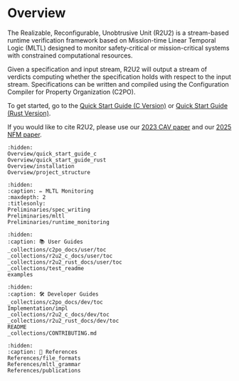 # Overview

The Realizable, Reconfigurable, Unobtrusive Unit (R2U2) is a stream-based runtime verification
framework based on Mission-time Linear Temporal Logic (MLTL) designed to monitor safety-critical or
mission-critical systems with constrained computational resources.

Given a specification and input stream, R2U2 will output a stream of verdicts computing whether the
specification holds with respect to the input stream. Specifications can be written and compiled using the
Configuration Compiler for Property Organization (C2PO).

To get started, go to the [Quick Start Guide (C Version)](Overview/quick_start_guide_c) or [Quick Start Guide (Rust Version)](Overview/quick_start_guide_rust).

If you would like to cite R2U2, please use our [2023 CAV paper](https://link.springer.com/chapter/10.1007/978-3-031-37709-9_23) and our [2025 NFM paper](https://temporallogic.org/research/R2U2Rust/). 


```{toctree}
:hidden:
Overview/quick_start_guide_c
Overview/quick_start_guide_rust
Overview/installation
Overview/project_structure
```

```{toctree}
:hidden:
:caption: ✏️ MLTL Monitoring
:maxdepth: 2
:titlesonly:
Preliminaries/spec_writing
Preliminaries/mltl
Preliminaries/runtime_monitoring
```

```{toctree}
:hidden:
:caption: 📚 User Guides
_collections/c2po_docs/user/toc
_collections/r2u2_c_docs/user/toc
_collections/r2u2_rust_docs/user/toc
_collections/test_readme
examples
```

```{toctree}
:hidden:
:caption: 🛠 Developer Guides
_collections/c2po_docs/dev/toc
Implementation/impl
_collections/r2u2_c_docs/dev/toc
_collections/r2u2_rust_docs/dev/toc
README
_collections/CONTRIBUTING.md
```

```{toctree}
:hidden:
:caption: 📖 References
References/file_formats
References/mltl_grammar
References/publications
```

<!-- 
# Indices and tables

* {ref}`genindex`
* {ref}`modindex`
* {ref}`search` -->
